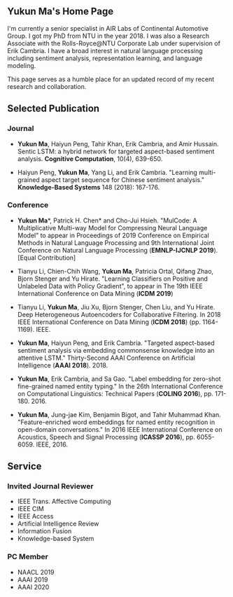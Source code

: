 ## Yukun Ma's Home Page

I'm currently a senior specialist in AIR Labs of Continental Automotive Group. I got my PhD from NTU in the year 2018. I was also a Research Associate with the Rolls-Royce@NTU Corporate Lab under supervision of Erik Cambria. I have a broad interest in natural language processing including sentiment analysis, representation learning, and language modeling. 

This page serves as a humble place for an updated record of my recent research and collaboration. 

## Selected Publication

### Journal

* **Yukun Ma**, Haiyun Peng, Tahir Khan, Erik Cambria, and Amir Hussain. Sentic LSTM: a hybrid network for targeted aspect-based sentiment analysis. **Cognitive Computation**, 10(4), 639-650.


* Haiyun Peng, **Yukun Ma**, Yang Li, and Erik Cambria. "Learning multi-grained aspect target sequence for Chinese sentiment analysis." **Knowledge-Based Systems** 148 (2018): 167-176.

### Conference

* **Yukun Ma***, Patrick H. Chen* and Cho-Jui Hsieh. "MulCode: A Multiplicative Multi-way Model for Compressing Neural Language Model" to appear in Proceedings of 2019 Conference on Empirical Methods in Natural Language Processing and 9th International Joint Conference on Natural Language Processing (**EMNLP-IJCNLP 2019**). [Equal Contribution]

* Tianyu Li, Chien-Chih Wang, **Yukun Ma**, Patricia Ortal, Qifang Zhao, Bjorn Stenger and Yu Hirate. "Learning Classifiers on Positive and Unlabeled Data with Policy Gradient", to appear in The 19th IEEE International Conference on Data Mining (**ICDM 2019**)

* Tianyu Li, **Yukun Ma**, Jiu Xu, Bjorn Stenger, Chen Liu, and Yu Hirate. Deep Heterogeneous Autoencoders for Collaborative Filtering. In 2018 IEEE International Conference on Data Mining (**ICDM 2018**) (pp. 1164-1169). IEEE.

* **Yukun Ma**, Haiyun Peng, and Erik Cambria. "Targeted aspect-based sentiment analysis via embedding commonsense knowledge into an attentive LSTM." Thirty-Second AAAI Conference on Artificial Intelligence (**AAAI 2018**). 2018.

* **Yukun Ma**, Erik Cambria, and Sa Gao. "Label embedding for zero-shot fine-grained named entity typing." In the 26th International Conference on Computational Linguistics: Technical Papers (**COLING 2016**), pp. 171-180. 2016.

* **Yukun Ma**, Jung-jae Kim, Benjamin Bigot, and Tahir Muhammad Khan. "Feature-enriched word embeddings for named entity recognition in open-domain conversations." In 2016 IEEE International Conference on Acoustics, Speech and Signal Processing (**ICASSP 2016**), pp. 6055-6059. IEEE, 2016. 

## Service
### Invited Journal Reviewer
* IEEE Trans. Affective Computing
* IEEE CIM
* IEEE Access
* Artificial Intelligence Review
* Information Fusion
* Knowledge-based System
### PC Member
* NAACL 2019
* AAAI 2019
* AAAI 2020
